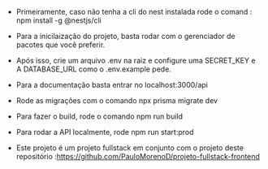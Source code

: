  - Primeiramente, caso não tenha a cli do nest instalada rode o comand :
        npm install -g @nestjs/cli
 
 - Para a inicilaização do projeto, basta rodar com o gerenciador de pacotes que você preferir.

 - Após isso, crie um arquivo .env na raiz e configure uma SECRET_KEY e A DATABASE_URL como o .env.example pede.

 - Para a documentação basta entrar no localhost:3000/api

 - Rode as migrações com o comando npx prisma migrate dev

 - Para fazer o build, rode o comando npm run build 

 - Para rodar a API localmente, rode npm run start:prod

- Este projeto é um projeto fullstack em conjunto com o projeto deste repositório :https://github.com/PauloMorenoD/projeto-fullstack-frontend